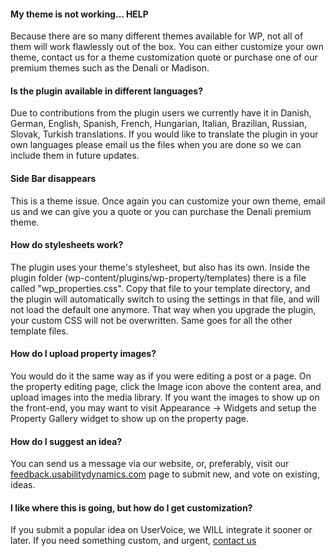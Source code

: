 #### My theme is not working... HELP
Because there are so many different themes available for WP, not all of them will work flawlessly out of the box.  You can either customize your own theme, contact us for a theme customization quote or purchase one of our premium themes such as the Denali or Madison.

#### Is the plugin available in different languages?
Due to contributions from the plugin users we currently have it in Danish, German, English, Spanish, French, Hungarian, Italian, Brazilian, Russian, Slovak, Turkish translations. If you would like to translate the plugin in your own languages please email us the files when you are done so we can include them in future updates.

#### Side Bar disappears
This is a theme issue. Once again you can customize your own theme, email us and we can give you a quote or you can purchase the Denali premium theme.

#### How do stylesheets work?
The plugin uses your theme's stylesheet, but also has its own. Inside the plugin folder (wp-content/plugins/wp-property/templates) there is a file called "wp_properties.css". Copy that file to your template directory, and the plugin will automatically switch to using the settings in that file, and will not load the default one anymore. That way when you upgrade the plugin, your custom CSS will not be overwritten. Same goes for all the other template files.

#### How do I upload property images?
You would do it the same way as if you were editing a post or a page.  On the property editing page, click the Image icon above the content area, and upload images into the media library.  If you want the images to show up on the front-end, you may want to visit Appearance -> Widgets and setup the Property Gallery widget to show up on the property page.

#### How do I suggest an idea?
You can send us a message via our website, or, preferably, visit our [feedback.usabilitydynamics.com](http://feedback.usabilitydynamics.com/forums/95259-wp-property) page to submit new, and vote on existing, ideas.

#### I like where this is going, but how do I get customization?
If you submit a popular idea on UserVoice, we WILL integrate it sooner or later.  If you need something custom, and urgent, [contact us](https://www.usabilitydynamics.com/contact-us) 
